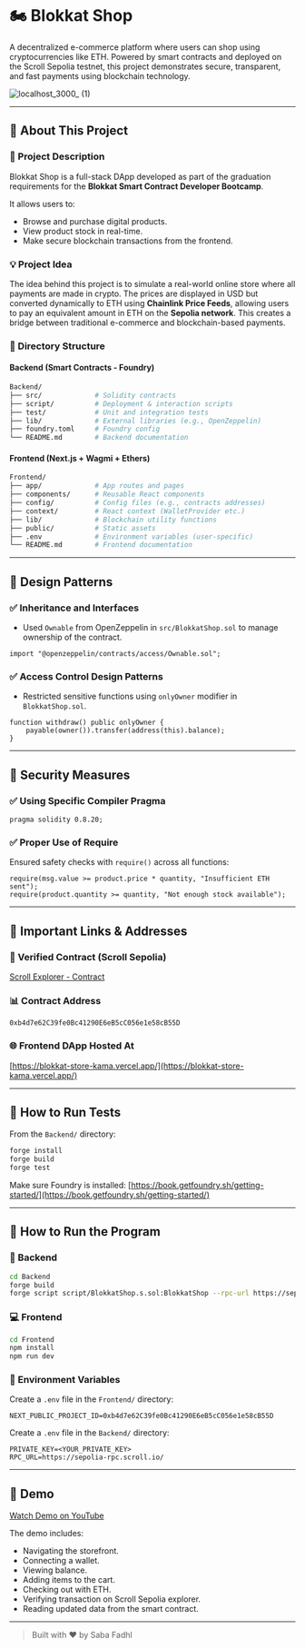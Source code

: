 # 🏍️ Blokkat Shop

A decentralized e-commerce platform where users can shop using cryptocurrencies like ETH. Powered by smart contracts and deployed on the Scroll Sepolia testnet, this project demonstrates secure, transparent, and fast payments using blockchain technology.

![localhost\_3000\_ (1)](https://github.com/user-attachments/assets/5a056165-ab13-483b-baa6-0f52cbdc2fcc)

---

## 📂 About This Project

### 🚀 Project Description

Blokkat Shop is a full-stack DApp developed as part of the graduation requirements for the **Blokkat Smart Contract Developer Bootcamp**.

It allows users to:

* Browse and purchase digital products.
* View product stock in real-time.
* Make secure blockchain transactions from the frontend.

### 💡 Project Idea

The idea behind this project is to simulate a real-world online store where all payments are made in crypto. The prices are displayed in USD but converted dynamically to ETH using **Chainlink Price Feeds**, allowing users to pay an equivalent amount in ETH on the **Sepolia network**. This creates a bridge between traditional e-commerce and blockchain-based payments.

### 📁 Directory Structure

#### Backend (Smart Contracts - Foundry)

```bash
Backend/
├── src/             # Solidity contracts
├── script/          # Deployment & interaction scripts
├── test/            # Unit and integration tests
├── lib/             # External libraries (e.g., OpenZeppelin)
├── foundry.toml     # Foundry config
└── README.md        # Backend documentation
```

#### Frontend (Next.js + Wagmi + Ethers)

```bash
Frontend/
├── app/             # App routes and pages
├── components/      # Reusable React components
├── config/          # Config files (e.g., contracts addresses)
├── context/         # React context (WalletProvider etc.)
├── lib/             # Blockchain utility functions
├── public/          # Static assets
├── .env             # Environment variables (user-specific)
└── README.md        # Frontend documentation
```

---

## 🎨 Design Patterns

### ✅ Inheritance and Interfaces

* Used `Ownable` from OpenZeppelin in `src/BlokkatShop.sol` to manage ownership of the contract.

```solidity
import "@openzeppelin/contracts/access/Ownable.sol";
```

### ✅ Access Control Design Patterns

* Restricted sensitive functions using `onlyOwner` modifier in `BlokkatShop.sol`.

```solidity
function withdraw() public onlyOwner {
    payable(owner()).transfer(address(this).balance);
}
```

---

## 🔐 Security Measures

### ✅ Using Specific Compiler Pragma

```solidity
pragma solidity 0.8.20;
```

### ✅ Proper Use of Require

Ensured safety checks with `require()` across all functions:

```solidity
require(msg.value >= product.price * quantity, "Insufficient ETH sent");
require(product.quantity >= quantity, "Not enough stock available");
```

---

## 🔗 Important Links & Addresses

### 📜 Verified Contract (Scroll Sepolia)

[Scroll Explorer - Contract](https://sepolia.scrollscan.com/address/0xb4d7e62C39fe0Bc41290E6eB5cC056e1e58cB55D)

### 📊 Contract Address

```
0xb4d7e62C39fe0Bc41290E6eB5cC056e1e58cB55D
```

### 🌐 Frontend DApp Hosted At

[https://blokkat-store-kama.vercel.app/](https://blokkat-store-kama.vercel.app/)

---

## 🧪 How to Run Tests

From the `Backend/` directory:

```bash
forge install
forge build
forge test
```

Make sure Foundry is installed: [https://book.getfoundry.sh/getting-started/](https://book.getfoundry.sh/getting-started/)

---

## 🚀 How to Run the Program

### 🔹 Backend

```bash
cd Backend
forge build
forge script script/BlokkatShop.s.sol:BlokkatShop --rpc-url https://sepolia-rpc.scroll.io/ --private-key <YOUR_PRIVATE_KEY> --broadcast --verify
```

### 💻 Frontend

```bash
cd Frontend
npm install
npm run dev
```

### 🔐 Environment Variables

Create a `.env` file in the `Frontend/` directory:

```env
NEXT_PUBLIC_PROJECT_ID=0xb4d7e62C39fe0Bc41290E6eB5cC056e1e58cB55D
```

Create a `.env` file in the `Backend/` directory:
```env
PRIVATE_KEY=<YOUR_PRIVATE_KEY>
RPC_URL=https://sepolia-rpc.scroll.io/
```

---

## 🎥 Demo

[Watch Demo on YouTube](https://youtu.be/KGlBNauD3X8)

The demo includes:

* Navigating the storefront.
* Connecting a wallet.
* Viewing balance.
* Adding items to the cart.
* Checking out with ETH.
* Verifying transaction on Scroll Sepolia explorer.
* Reading updated data from the smart contract.

---

> Built with ❤️ by Saba Fadhl
